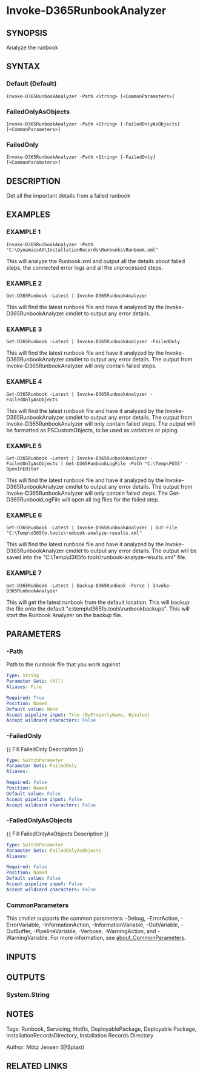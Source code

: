 ﻿---
external help file: d365fo.tools-help.xml
Module Name: d365fo.tools
online version:
schema: 2.0.0
---

# Invoke-D365RunbookAnalyzer

## SYNOPSIS
Analyze the runbook

## SYNTAX

### Default (Default)
```
Invoke-D365RunbookAnalyzer -Path <String> [<CommonParameters>]
```

### FailedOnlyAsObjects
```
Invoke-D365RunbookAnalyzer -Path <String> [-FailedOnlyAsObjects] [<CommonParameters>]
```

### FailedOnly
```
Invoke-D365RunbookAnalyzer -Path <String> [-FailedOnly] [<CommonParameters>]
```

## DESCRIPTION
Get all the important details from a failed runbook

## EXAMPLES

### EXAMPLE 1
```
Invoke-D365RunbookAnalyzer -Path "C:\DynamicsAX\InstallationRecords\Runbooks\Runbook.xml"
```

This will analyze the Runbook.xml and output all the details about failed steps, the connected error logs and all the unprocessed steps.

### EXAMPLE 2
```
Get-D365Runbook -Latest | Invoke-D365RunbookAnalyzer
```

This will find the latest runbook file and have it analyzed by the Invoke-D365RunbookAnalyzer cmdlet to output any error details.

### EXAMPLE 3
```
Get-D365Runbook -Latest | Invoke-D365RunbookAnalyzer -FailedOnly
```

This will find the latest runbook file and have it analyzed by the Invoke-D365RunbookAnalyzer cmdlet to output any error details.
The output from Invoke-D365RunbookAnalyzer will only contain failed steps.

### EXAMPLE 4
```
Get-D365Runbook -Latest | Invoke-D365RunbookAnalyzer -FailedOnlyAsObjects
```

This will find the latest runbook file and have it analyzed by the Invoke-D365RunbookAnalyzer cmdlet to output any error details.
The output from Invoke-D365RunbookAnalyzer will only contain failed steps.
The output will be formatted as PSCustomObjects, to be used as variables or piping.

### EXAMPLE 5
```
Get-D365Runbook -Latest | Invoke-D365RunbookAnalyzer -FailedOnlyAsObjects | Get-D365RunbookLogFile -Path "C:\Temp\PU35" -OpenInEditor
```

This will find the latest runbook file and have it analyzed by the Invoke-D365RunbookAnalyzer cmdlet to output any error details.
The output from Invoke-D365RunbookAnalyzer will only contain failed steps.
The Get-D365RunbookLogFile will open all log files for the failed step.

### EXAMPLE 6
```
Get-D365Runbook -Latest | Invoke-D365RunbookAnalyzer | Out-File "C:\Temp\d365fo.tools\runbook-analyze-results.xml"
```

This will find the latest runbook file and have it analyzed by the Invoke-D365RunbookAnalyzer cmdlet to output any error details.
The output will be saved into the "C:\Temp\d365fo.tools\runbook-analyze-results.xml" file.

### EXAMPLE 7
```
Get-D365Runbook -Latest | Backup-D365Runbook -Force | Invoke-D365RunbookAnalyzer
```

This will get the latest runbook from the default location.
This will backup the file onto the default "c:\temp\d365fo.tools\runbookbackups\".
This will start the Runbook Analyzer on the backup file.

## PARAMETERS

### -Path
Path to the runbook file that you work against

```yaml
Type: String
Parameter Sets: (All)
Aliases: File

Required: True
Position: Named
Default value: None
Accept pipeline input: True (ByPropertyName, ByValue)
Accept wildcard characters: False
```

### -FailedOnly
{{ Fill FailedOnly Description }}

```yaml
Type: SwitchParameter
Parameter Sets: FailedOnly
Aliases:

Required: False
Position: Named
Default value: False
Accept pipeline input: False
Accept wildcard characters: False
```

### -FailedOnlyAsObjects
{{ Fill FailedOnlyAsObjects Description }}

```yaml
Type: SwitchParameter
Parameter Sets: FailedOnlyAsObjects
Aliases:

Required: False
Position: Named
Default value: False
Accept pipeline input: False
Accept wildcard characters: False
```

### CommonParameters
This cmdlet supports the common parameters: -Debug, -ErrorAction, -ErrorVariable, -InformationAction, -InformationVariable, -OutVariable, -OutBuffer, -PipelineVariable, -Verbose, -WarningAction, and -WarningVariable. For more information, see [about_CommonParameters](http://go.microsoft.com/fwlink/?LinkID=113216).

## INPUTS

## OUTPUTS

### System.String
## NOTES
Tags: Runbook, Servicing, Hotfix, DeployablePackage, Deployable Package, InstallationRecordsDirectory, Installation Records Directory

Author: Mötz Jensen (@Splaxi)

## RELATED LINKS
